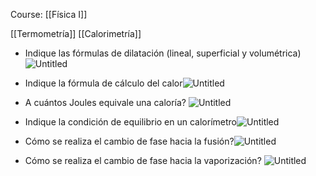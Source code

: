 Course: [[Física I]]

[[Termometría]]
[[Calorimetría]]

- Indique las fórmulas de dilatación (lineal, superficial y volumétrica)![Untitled](Images/Termometría%20y%20Calorimetría/Untitled.png)

- Indique la fórmula de cálculo del calor![Untitled](Images/Termometría%20y%20Calorimetría/Untitled%201.png)

- A cuántos Joules equivale una caloría?    ![Untitled](Images/Termometría%20y%20Calorimetría/Untitled%202.png)

- Indique la condición de equilibrio en un calorímetro![Untitled](Images/Termometría%20y%20Calorimetría/Untitled%203.png)

- Cómo se realiza el cambio de fase hacia la fusión?![Untitled](Images/Termometría%20y%20Calorimetría/Untitled%204.png)

- Cómo se realiza el cambio de fase hacia la vaporización?    ![Untitled](Images/Termometría%20y%20Calorimetría/Untitled%205.png)